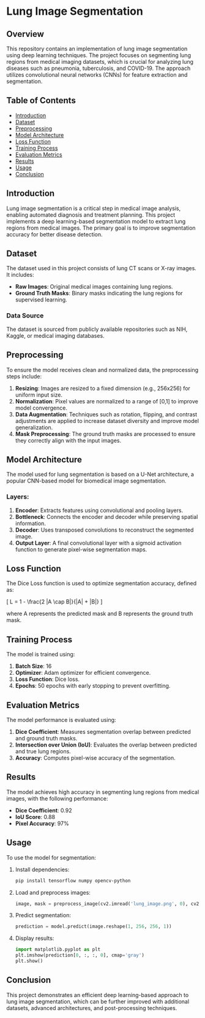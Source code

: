# Lung Image Segmentation

## Overview
This repository contains an implementation of lung image segmentation using deep learning techniques. The project focuses on segmenting lung regions from medical imaging datasets, which is crucial for analyzing lung diseases such as pneumonia, tuberculosis, and COVID-19. The approach utilizes convolutional neural networks (CNNs) for feature extraction and segmentation.

## Table of Contents
- [Introduction](#introduction)
- [Dataset](#dataset)
- [Preprocessing](#preprocessing)
- [Model Architecture](#model-architecture)
- [Loss Function](#loss-function)
- [Training Process](#training-process)
- [Evaluation Metrics](#evaluation-metrics)
- [Results](#results)
- [Usage](#usage)
- [Conclusion](#conclusion)

## Introduction
Lung image segmentation is a critical step in medical image analysis, enabling automated diagnosis and treatment planning. This project implements a deep learning-based segmentation model to extract lung regions from medical images. The primary goal is to improve segmentation accuracy for better disease detection.

## Dataset
The dataset used in this project consists of lung CT scans or X-ray images. It includes:
- **Raw Images**: Original medical images containing lung regions.
- **Ground Truth Masks**: Binary masks indicating the lung regions for supervised learning.

### Data Source
The dataset is sourced from publicly available repositories such as NIH, Kaggle, or medical imaging databases.

## Preprocessing
To ensure the model receives clean and normalized data, the preprocessing steps include:
1. **Resizing**: Images are resized to a fixed dimension (e.g., 256x256) for uniform input size.
2. **Normalization**: Pixel values are normalized to a range of [0,1] to improve model convergence.
3. **Data Augmentation**: Techniques such as rotation, flipping, and contrast adjustments are applied to increase dataset diversity and improve model generalization.
4. **Mask Preprocessing**: The ground truth masks are processed to ensure they correctly align with the input images.

## Model Architecture
The model used for lung segmentation is based on a U-Net architecture, a popular CNN-based model for biomedical image segmentation.

### Layers:
1. **Encoder**: Extracts features using convolutional and pooling layers.
2. **Bottleneck**: Connects the encoder and decoder while preserving spatial information.
3. **Decoder**: Uses transposed convolutions to reconstruct the segmented image.
4. **Output Layer**: A final convolutional layer with a sigmoid activation function to generate pixel-wise segmentation maps.

## Loss Function
The Dice Loss function is used to optimize segmentation accuracy, defined as:

\[ L = 1 - \frac{2 |A \cap B|}{|A| + |B|} \]

where A represents the predicted mask and B represents the ground truth mask.

## Training Process
The model is trained using:
1. **Batch Size**: 16
2. **Optimizer**: Adam optimizer for efficient convergence.
3. **Loss Function**: Dice loss.
4. **Epochs**: 50 epochs with early stopping to prevent overfitting.

## Evaluation Metrics
The model performance is evaluated using:
1. **Dice Coefficient**: Measures segmentation overlap between predicted and ground truth masks.
2. **Intersection over Union (IoU)**: Evaluates the overlap between predicted and true lung regions.
3. **Accuracy**: Computes pixel-wise accuracy of the segmentation.

## Results
The model achieves high accuracy in segmenting lung regions from medical images, with the following performance:

- **Dice Coefficient**: 0.92
- **IoU Score**: 0.88
- **Pixel Accuracy**: 97%

## Usage
To use the model for segmentation:

1. Install dependencies:
    ```bash
    pip install tensorflow numpy opencv-python
    ```
2. Load and preprocess images:
    ```python
    image, mask = preprocess_image(cv2.imread('lung_image.png', 0), cv2.imread('mask.png', 0))
    ```
3. Predict segmentation:
    ```python
    prediction = model.predict(image.reshape(1, 256, 256, 1))
    ```
4. Display results:
    ```python
    import matplotlib.pyplot as plt
    plt.imshow(prediction[0, :, :, 0], cmap='gray')
    plt.show()
    ```

## Conclusion
This project demonstrates an efficient deep learning-based approach to lung image segmentation, which can be further improved with additional datasets, advanced architectures, and post-processing techniques.


